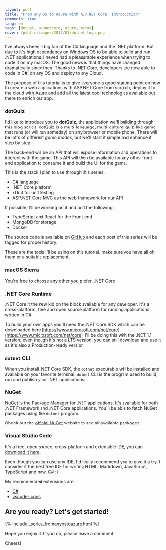 ```yaml
---
layout: post
title: "From any OS to Azure with ASP.NET Core: Introduction"
comments: true
lang: en
tags: [dotnet, aspnetcore, azure, macos]
cover: /public/images/2017/01/dotnet-logo.png
---
```


I've always been a big fan of the C# language and the .NET platform. But due to it's high dependency on Windows OS to be able to build and run .NET applications, I neved had a pleasurable experience when trying to code it on my macOS. The good news is that things have changed dramatically since then. Thanks to .NET Core, developers are now able to code in C#, on any OS and deploy to any Cloud.

The purpose of this tutorial is to give everyone a good starting point on how to create a web applications with ASP.NET Core from scratch, deploy it to the cloud with Azure and add all the latest cool technologies available out there to enrich our app.

### dotQuiz

I'd like to introduce you to **dotQuiz**, the application we'll building through this blog series. dotQuiz is a multi-language, multi-cultural quiz-like game that runs (or will run someday) on any browser or mobile phone. There will be lot's of different *game modes*, but we'll start it simple and enhance it step by step.

The back-end will be an API that will expose information and operations to interect with the game. This API will then be available for any other front-end application to consume it and build the UI for the game.

This is the stack I plan to use through this series.

- C# language 
- .NET Core platform
- xUnit for unit testing
- ASP.NET Core MVC as the web framework for our API

If possible, I'll be working on it and add the following:

- TypeScript and React for the Front-end
- MongoDB for storage
- Docker

The source code is available on [GitHub](https://github.com/goenning/dotquiz-api) and each post of this series will be tagged for proper history.

These are the tools I'll be using on this tutorial, make sure you have all oh them or a suitable replacement.

### macOS Sierra 

You're free to choose any other you prefer. <i class="fa fa-heart" aria-hidden="true"></i> .NET Core

### .NET Core Runtime

.NET Core it the new kid on the block available for any developer. It's a cross-platform, free and open source platform for running applications written in C#.

To build your own apps you'll need the .NET Core SDK which can be downloaded here [https://www.microsoft.com/net/core](https://www.microsoft.com/net/core). I'll be doing this with the .NET 1.1 version, even though it's not a LTS version, you can still download and use it as it's also a Production-ready version.

### `dotnet` CLI

When you install .NET Core SDK, the `dotnet` executable will be installed and available on your favorite terminal. `dotnet` CLI is the program used to build, run and publish your .NET applications.

### NuGet

NuGet is the Package Manager for .NET applications. It's available for both .NET Framework and .NET Core applications. You'll be able to fetch NuGet packages using the `dotnet` program.

Check out the [official NuGet](https://www.nuget.org/packages) website to see all available packages.

### Visual Studio Code

It's a free, open source, cross-platform and extensible IDE, you can [download it here](https://code.visualstudio.com/).

Even though you can use any IDE, I'd really recommend you to give it a try. I consider it the best free IDE for writing HTML, Markdown, JavaScript, TypeScript and now, C# :)

My recommended extensions are:

- [C#](https://marketplace.visualstudio.com/items?itemName=ms-vscode.csharp)
- [vscode-icons](https://marketplace.visualstudio.com/items?itemName=robertohuertasm.vscode-icons)

## Are you ready? Let's get started!


{% include _series_fromanyostoazure.html %}

Hope you enjoy it. If you do, please leave a comment.

Cheers!